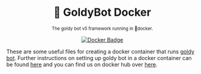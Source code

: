 <div align="center">

  # 🐬 GoldyBot Docker

  <sub>The goldy bot v5 framework running in 🐬docker.</sub>
  
  [![Docker Badge](https://img.shields.io/docker/v/devgoldy/goldybot?label=docker)](https://hub.docker.com/r/devgoldy/goldybot "We're on docker!")

</div>

These are some useful files for creating a docker container that runs [goldy bot](https://github.com/Goldy-Bot/Goldy-Bot-V5). Further instructions on setting up goldy bot in a docker container can be found [here](https://github.com/Goldy-Bot/Goldy-Bot-V5#-installset-up---docker) and you can find us on docker hub over [here](https://hub.docker.com/r/devgoldy/goldybot).
